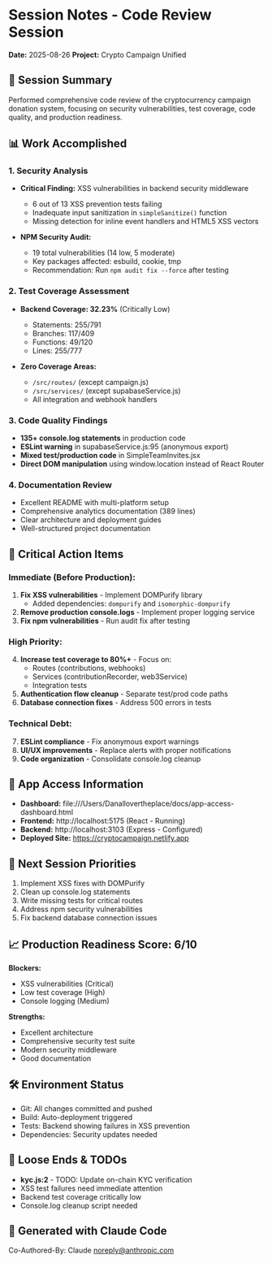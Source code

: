 # Session Notes - Code Review Session
**Date:** 2025-08-26
**Project:** Crypto Campaign Unified

## 🎯 Session Summary
Performed comprehensive code review of the cryptocurrency campaign donation system, focusing on security vulnerabilities, test coverage, code quality, and production readiness.

## 📊 Work Accomplished

### 1. Security Analysis
- **Critical Finding:** XSS vulnerabilities in backend security middleware
  - 6 out of 13 XSS prevention tests failing
  - Inadequate input sanitization in `simpleSanitize()` function
  - Missing detection for inline event handlers and HTML5 XSS vectors
  
- **NPM Security Audit:**
  - 19 total vulnerabilities (14 low, 5 moderate)
  - Key packages affected: esbuild, cookie, tmp
  - Recommendation: Run `npm audit fix --force` after testing

### 2. Test Coverage Assessment
- **Backend Coverage: 32.23%** (Critically Low)
  - Statements: 255/791
  - Branches: 117/409  
  - Functions: 49/120
  - Lines: 255/777
  
- **Zero Coverage Areas:**
  - `/src/routes/` (except campaign.js)
  - `/src/services/` (except supabaseService.js)
  - All integration and webhook handlers

### 3. Code Quality Findings
- **135+ console.log statements** in production code
- **ESLint warning** in supabaseService.js:95 (anonymous export)
- **Mixed test/production code** in SimpleTeamInvites.jsx
- **Direct DOM manipulation** using window.location instead of React Router

### 4. Documentation Review
- Excellent README with multi-platform setup
- Comprehensive analytics documentation (389 lines)
- Clear architecture and deployment guides
- Well-structured project documentation

## 🚨 Critical Action Items

### Immediate (Before Production):
1. **Fix XSS vulnerabilities** - Implement DOMPurify library
   - Added dependencies: `dompurify` and `isomorphic-dompurify`
2. **Remove production console.logs** - Implement proper logging service
3. **Fix npm vulnerabilities** - Run audit fix after testing

### High Priority:
4. **Increase test coverage to 80%+** - Focus on:
   - Routes (contributions, webhooks)
   - Services (contributionRecorder, web3Service)
   - Integration tests
5. **Authentication flow cleanup** - Separate test/prod code paths
6. **Database connection fixes** - Address 500 errors in tests

### Technical Debt:
7. **ESLint compliance** - Fix anonymous export warnings
8. **UI/UX improvements** - Replace alerts with proper notifications
9. **Code organization** - Consolidate console.log cleanup

## 📱 App Access Information
- **Dashboard:** file:///Users/Danallovertheplace/docs/app-access-dashboard.html
- **Frontend:** http://localhost:5175 (React - Running)
- **Backend:** http://localhost:3103 (Express - Configured)
- **Deployed Site:** https://cryptocampaign.netlify.app

## 🔄 Next Session Priorities
1. Implement XSS fixes with DOMPurify
2. Clean up console.log statements
3. Write missing tests for critical routes
4. Address npm security vulnerabilities
5. Fix backend database connection issues

## 📈 Production Readiness Score: 6/10

**Blockers:**
- XSS vulnerabilities (Critical)
- Low test coverage (High)
- Console logging (Medium)

**Strengths:**
- Excellent architecture
- Comprehensive security test suite
- Modern security middleware
- Good documentation

## 🛠️ Environment Status
- Git: All changes committed and pushed
- Build: Auto-deployment triggered
- Tests: Backend showing failures in XSS prevention
- Dependencies: Security updates needed

## 📝 Loose Ends & TODOs
- **kyc.js:2** - TODO: Update on-chain KYC verification
- XSS test failures need immediate attention
- Backend test coverage critically low
- Console.log cleanup script needed

## 🤖 Generated with Claude Code
Co-Authored-By: Claude <noreply@anthropic.com>